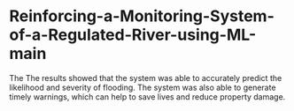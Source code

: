 # Reinforcing-a-Monitoring-System-of-a-Regulated-River-using-ML-main
The The results showed that the system was able to accurately predict the likelihood and severity of flooding. The system was also able to generate timely warnings, which can help to save lives and reduce property damage.
